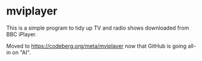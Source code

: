 # mviplayer

This is a simple program to tidy up TV and radio shows downloaded from BBC iPlayer.

Moved to https://codeberg.org/meta/mviplayer now that GitHub is going all-in on "AI".
